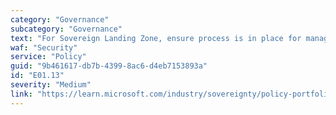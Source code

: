 ```yaml
---
category: "Governance"
subcategory: "Governance"
text: "For Sovereign Landing Zone, ensure process is in place for management of 'Sovereign Control objectives to policy mapping'."
waf: "Security"
service: "Policy"
guid: "9b461617-db7b-4399-8ac6-d4eb7153893a"
id: "E01.13"
severity: "Medium"
link: "https://learn.microsoft.com/industry/sovereignty/policy-portfolio-baseline#sovereignty-baseline-policy-initiatives"
---
```

